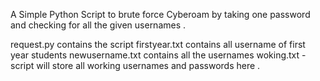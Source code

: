 A Simple Python Script to brute force Cyberoam by taking one password and checking for all the given usernames .

request.py contains the script 
firstyear.txt contains all username of first year students 
newusername.txt contains all the usernames
woking.txt - script will store all working usernames and passwords here .
